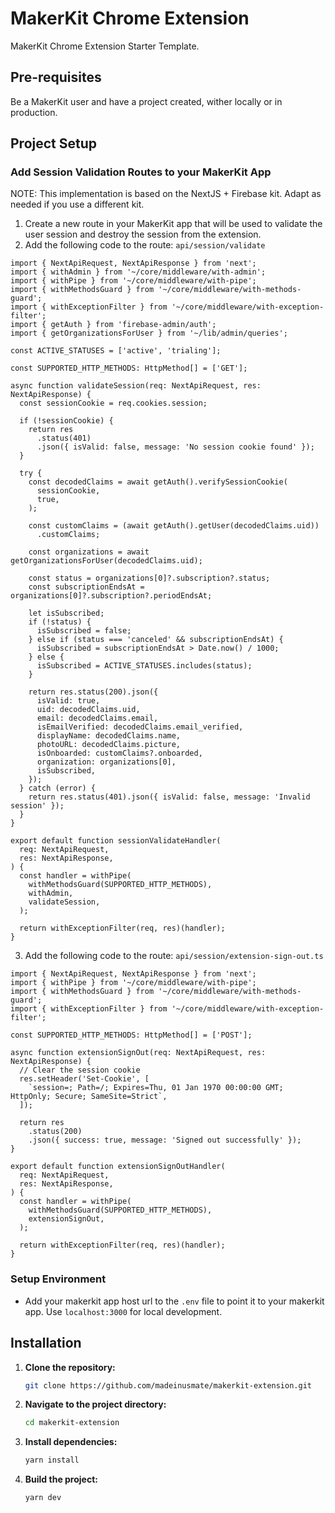 # MakerKit Chrome Extension

MakerKit Chrome Extension Starter Template.


## Pre-requisites

Be a MakerKit user and have a project created, wither locally or in production.

## Project Setup

### Add Session Validation Routes to your MakerKit App

NOTE: This implementation is based on the NextJS + Firebase kit. Adapt as needed if you use a different kit.

1. Create a new route in your MakerKit app that will be used to validate the user session and destroy the session from the extension.
2. Add the following code to the route: `api/session/validate`

```
import { NextApiRequest, NextApiResponse } from 'next';
import { withAdmin } from '~/core/middleware/with-admin';
import { withPipe } from '~/core/middleware/with-pipe';
import { withMethodsGuard } from '~/core/middleware/with-methods-guard';
import { withExceptionFilter } from '~/core/middleware/with-exception-filter';
import { getAuth } from 'firebase-admin/auth';
import { getOrganizationsForUser } from '~/lib/admin/queries';

const ACTIVE_STATUSES = ['active', 'trialing'];

const SUPPORTED_HTTP_METHODS: HttpMethod[] = ['GET'];

async function validateSession(req: NextApiRequest, res: NextApiResponse) {
  const sessionCookie = req.cookies.session;

  if (!sessionCookie) {
    return res
      .status(401)
      .json({ isValid: false, message: 'No session cookie found' });
  }

  try {
    const decodedClaims = await getAuth().verifySessionCookie(
      sessionCookie,
      true,
    );

    const customClaims = (await getAuth().getUser(decodedClaims.uid))
      .customClaims;

    const organizations = await getOrganizationsForUser(decodedClaims.uid);

    const status = organizations[0]?.subscription?.status;
    const subscriptionEndsAt = organizations[0]?.subscription?.periodEndsAt;

    let isSubscribed;
    if (!status) {
      isSubscribed = false;
    } else if (status === 'canceled' && subscriptionEndsAt) {
      isSubscribed = subscriptionEndsAt > Date.now() / 1000;
    } else {
      isSubscribed = ACTIVE_STATUSES.includes(status);
    }

    return res.status(200).json({
      isValid: true,
      uid: decodedClaims.uid,
      email: decodedClaims.email,
      isEmailVerified: decodedClaims.email_verified,
      displayName: decodedClaims.name,
      photoURL: decodedClaims.picture,
      isOnboarded: customClaims?.onboarded,
      organization: organizations[0],
      isSubscribed,
    });
  } catch (error) {
    return res.status(401).json({ isValid: false, message: 'Invalid session' });
  }
}

export default function sessionValidateHandler(
  req: NextApiRequest,
  res: NextApiResponse,
) {
  const handler = withPipe(
    withMethodsGuard(SUPPORTED_HTTP_METHODS),
    withAdmin,
    validateSession,
  );

  return withExceptionFilter(req, res)(handler);
}

```

3. Add the following code to the route: `api/session/extension-sign-out.ts`

```
import { NextApiRequest, NextApiResponse } from 'next';
import { withPipe } from '~/core/middleware/with-pipe';
import { withMethodsGuard } from '~/core/middleware/with-methods-guard';
import { withExceptionFilter } from '~/core/middleware/with-exception-filter';

const SUPPORTED_HTTP_METHODS: HttpMethod[] = ['POST'];

async function extensionSignOut(req: NextApiRequest, res: NextApiResponse) {
  // Clear the session cookie
  res.setHeader('Set-Cookie', [
    `session=; Path=/; Expires=Thu, 01 Jan 1970 00:00:00 GMT; HttpOnly; Secure; SameSite=Strict`,
  ]);

  return res
    .status(200)
    .json({ success: true, message: 'Signed out successfully' });
}

export default function extensionSignOutHandler(
  req: NextApiRequest,
  res: NextApiResponse,
) {
  const handler = withPipe(
    withMethodsGuard(SUPPORTED_HTTP_METHODS),
    extensionSignOut,
  );

  return withExceptionFilter(req, res)(handler);
}
```

### Setup Environment

- Add your makerkit app host url to the `.env` file to point it to your makerkit app. Use `localhost:3000` for local development.

## Installation

1. **Clone the repository:**
   ```bash
   git clone https://github.com/madeinusmate/makerkit-extension.git
   ```
2. **Navigate to the project directory:**
   ```bash
   cd makerkit-extension
   ```
3. **Install dependencies:**
   ```bash
   yarn install
   ```
4. **Build the project:**
   ```bash
   yarn dev
   ```
